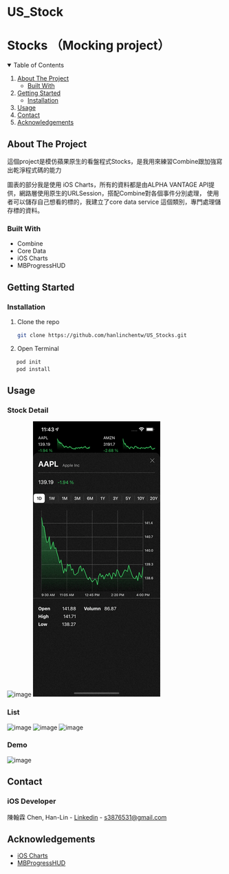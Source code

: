 # US_Stock

# Stocks （Mocking project）

<!-- TABLE OF CONTENTS -->
<details open="open">
  <summary>Table of Contents</summary>
  <ol>
    <li>
      <a href="#about-the-project">About The Project</a>
      <ul>
        <li><a href="#built-with">Built With</a></li>
      </ul>
    </li>
    <li>
      <a href="#getting-started">Getting Started</a>
      <ul>
        <li><a href="#installation">Installation</a></li>
      </ul>
    </li>
    <li><a href="#usage">Usage</a></li>
    <li><a href="#contact">Contact</a></li>
    <li><a href="#acknowledgements">Acknowledgements</a></li>
  </ol>
</details>

<!-- ABOUT THE PROJECT -->
## About The Project
這個project是模仿蘋果原生的看盤程式Stocks，是我用來練習Combine跟加強寫出乾淨程式碼的能力

圖表的部分我是使用 iOS Charts，所有的資料都是由ALPHA VANTAGE API提供，網路層使用原生的URLSession，搭配Combine對各個事件分別處理，
使用者可以儲存自己想看的標的，我建立了core data service 這個類別，專門處理儲存標的資料。

### Built With

* Combine
* Core Data
* iOS Charts
* MBProgressHUD


<!-- GETTING STARTED -->
## Getting Started

### Installation

1. Clone the repo
   ```sh
   git clone https://github.com/hanlinchentw/US_Stocks.git
   ```
2. Open Terminal 
```sh
   pod init
   pod install
   ```
<!-- Usage -->
## Usage 
### Stock Detail
![image](https://github.com/hanlinchentw/US_Stocks/blob/main/Stock_Detail.png)
![image](https://github.com/hanlinchentw/US_Stock/blob/main/Stock_Chart_demo.gif)

### List
![image](https://github.com/hanlinchentw/US_Stocks/blob/main/Stock_List.png)
![image](https://github.com/hanlinchentw/US_Stocks/blob/main/Stock_add.png)
![image](https://github.com/hanlinchentw/US_Stocks/blob/main/Stock_delete.png)

### Demo
![image](https://github.com/hanlinchentw/US_Stocks/blob/main/Stock%20Gif.gif)

<!-- CONTACT -->
## Contact

### iOS Developer
陳翰霖 Chen, Han-Lin - [Linkedin](https://www.linkedin.com/in/han-lin-chen-07b635200/) - s3876531@gmail.com

<!-- ACKNOWLEDGEMENTS -->
## Acknowledgements
* [iOS Charts](https://github.com/danielgindi/Charts)
* [MBProgressHUD](https://github.com/jdg/MBProgressHUD)

